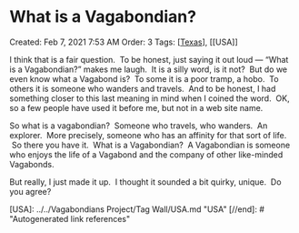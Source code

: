 # What is a Vagabondian?

Created: Feb 7, 2021 7:53 AM
Order: 3
Tags: [[Texas]], [[USA]]

I think that is a fair question.  To be honest, just saying it out loud — “What is a Vagabondian?” makes me laugh.  It is a silly word, is it not?  But do we even know what a Vagabond is?  To some it is a poor tramp, a hobo.  To others it is someone who wanders and travels.  And to be honest, I had something closer to this last meaning in mind when I coined the word.  OK, so a few people have used it before me, but not in a web site name.

So what is a vagabondian?  Someone who travels, who wanders.  An explorer.  More precisely, someone who has an affinity for that sort of life.  So there you have it.  What is a Vagabondian?  A Vagabondian is someone who enjoys the life of a Vagabond and the company of other like-minded Vagabonds.

But really, I just made it up.  I thought it sounded a bit quirky, unique.  Do you agree?

[//begin]: # "Autogenerated link references for markdown compatibility"
[Texas]: ../../Store/Texas.md "Texas"
[USA]: ../../Vagabondians Project/Tag Wall/USA.md "USA"
[//end]: # "Autogenerated link references"